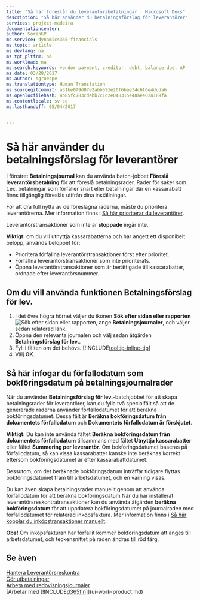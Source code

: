 ```yaml
---
title: "Så här föreslår du leverantörsbetalningar | Microsoft Docs"
description: "Så här använder du betalningsförslag för leverantörer"
services: project-madeira
documentationcenter: 
author: SorenGP
ms.service: dynamics365-financials
ms.topic: article
ms.devlang: na
ms.tgt_pltfrm: na
ms.workload: na
ms.search.keywords: vendor payment, creditor, debt, balance due, AP
ms.date: 03/28/2017
ms.author: sgroespe
ms.translationtype: Human Translation
ms.sourcegitcommit: a31be0f9d07e2abb591e26f6bae34c6f6e4dcda6
ms.openlocfilehash: 4b85fc783cdebb7c1d2e048315e48aee02a189fa
ms.contentlocale: sv-se
ms.lasthandoff: 05/04/2017


---
```

# <a name="how-to-suggest-vendor-payments"></a>Så här använder du betalningsförslag för leverantörer
I fönstret **Betalningsjournal** kan du använda batch-jobbet **Föreslå leverantörsbetalning** för att föreslå betalningsrader. Rader för saker som t.ex. betalningar som förfaller snart eller betalningar där en kassarabatt finns tillgänglig föreslås utifrån dina inställningar.

För att dra full nytta av de föreslagna raderna, måste du prioritera leverantörerna. Mer information finns i [Så här prioriterar du leverantörer](purchasing-how-prioritize-vendors.md).  

Leverantörstransaktioner som inte är **stoppade** ingår inte.  

**Viktigt:** om du vill utnyttja kassarabatterna och har angett ett disponibelt belopp, används beloppet för:  

* Prioritera förfallna leverantörstransaktioner först efter prioritet.  
* Förfallna leverantörstransaktioner som inte prioriterats.  
* Öppna leverantörstransaktioner som är berättigade till kassarabatter, ordnade efter leverantörsnummer.  

## <a name="to-use-the-suggest-vendor-payments-function"></a>Om du vill använda funktionen Betalningsförslag för lev.
1. I det övre högra hörnet väljer du ikonen **Sök efter sidan eller rapporten** ![Sök efter sidan eller rapporten](media/ui-search/search_small.png "Sök efter sidan eller rapporten"), ange **Betalningsjournaler**, och väljer sedan relaterad länk.  
2. Öppna den relevanta journalen och välj sedan åtgärden **Betalningsförslag för lev.**.  
3. Fyll i fälten om det behövs. [!INCLUDE[tooltip-inline-tip](includes/tooltip-inline-tip_md.md)]  
4. Välj **OK**.  

## <a name="to-insert-the-due-date-as-posting-date-on-payment-journal-lines"></a>Så här infogar du förfallodatum som bokföringsdatum på betalningsjournalrader
När du använder **Betalningsförslag för lev.**-batchjobbet för att skapa betalningsrader för leverantörer, kan du fylla två specialfält så att de genererade raderna använder förfallodatumet för att beräkna bokföringsdatumet. Dessa fält är **Beräkna bokföringsdatum från dokumentets förfallodatum** och **Dokumentets förfallodatum är förskjutet**.  

**Viktigt:** Du kan inte använda fältet **Beräkna bokföringsdatum från dokumentets förfallodatum** tillsammans med fältet **Utnyttja kassarabatter** eller fältet **Summering per leverantör**. Om bokföringsdatumet baseras på förfallodatum, så kan vissa kassarabatter kanske inte beräknas korrekt eftersom bokföringsdatumet är efter kassarabattdatumet.  

Dessutom, om det beräknade bokföringsdatum inträffar tidigare flyttas bokföringsdatumet fram till arbetsdatumet, och en varning visas.  

Du kan även skapa betalningsrader manuellt genom att använda förfallodatum för att beräkna bokföringsdatum När du har installerat leverantörsreskontratransaktioner kan du använda åtgärden **beräkna bokföringsdatum** för att uppdatera bokföringsdatumet på journalraden med förfallodatumet för relaterad inköpsfaktura. Mer information finns i [Så här kopplar du inköpstransaktioner manuellt](payables-how-apply-purchase-transactions-manually.md).  

**Obs!** Om inköpsfakturan har förfallit kommer bokföringsdatum att anges till arbetsdatumet, och teckensnittet på raden ändras till röd färg.  

## <a name="see-also"></a>Se även
[Hantera Leverantörsreskontra](payables-manage-payables.md)  
[Gör utbetalningar](payables-make-payments.md)  
[Arbeta med redovisningsjournaler](ui-work-general-journals.md)  
[Arbetar med [!INCLUDE[d365fin](includes/d365fin_md.md)]](ui-work-product.md)  

